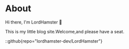 # About

Hi there, I'm LordHamster 👋

This is my little blog site.Welcome,and please have a seat.

::github{repo="lordhamster-dev/LordHamster"}

